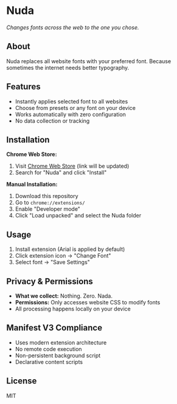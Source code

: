 # Nuda

_Changes fonts across the web to the one you chose._

## About

Nuda replaces all website fonts with your preferred font. Because sometimes the internet needs better typography.

## Features

-   Instantly applies selected font to all websites
-   Choose from presets or any font on your device
-   Works automatically with zero configuration
-   No data collection or tracking

## Installation

**Chrome Web Store:**

1. Visit [Chrome Web Store](https://chrome.google.com/webstore) (link will be updated)
2. Search for "Nuda" and click "Install"

**Manual Installation:**

1. Download this repository
2. Go to `chrome://extensions/`
3. Enable "Developer mode"
4. Click "Load unpacked" and select the Nuda folder

## Usage

1. Install extension (Arial is applied by default)
2. Click extension icon → "Change Font"
3. Select font → "Save Settings"

## Privacy & Permissions

-   **What we collect:** Nothing. Zero. Nada.
-   **Permissions:** Only accesses website CSS to modify fonts
-   All processing happens locally on your device

## Manifest V3 Compliance

-   Uses modern extension architecture
-   No remote code execution
-   Non-persistent background script
-   Declarative content scripts

## License

MIT
